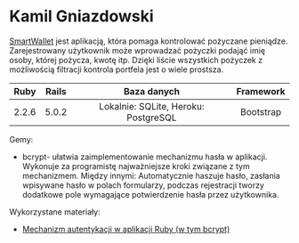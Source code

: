 # Kamil Gniazdowski
[SmartWallet](http://smart-wallet.herokuapp.com/)
 jest aplikacją, która pomaga kontrolować pożyczane pieniądze. Zarejestrowany użytkownik może wprowadzać pożyczki podająć imię osoby, której pożycza, kwotę itp. Dzięki liście wszystkich pożyczek z możliwością filtracji kontrola portfela jest o wiele prostsza.

|Ruby |Rails|             Baza danych             |Framework|
|:---:|:---:|                :---:                |  :---:  |
|2.2.6|5.0.2| Lokalnie: SQLite, Heroku: PostgreSQL|Bootstrap|

Gemy:
* bcrypt- ułatwia zaimplementowanie mechanizmu hasła w aplikacji. Wykonuje za programistę najważniejsze kroki związane z tym mechanizmem. Między innymi: Automatycznie haszuje hasło,  zasłania wpisywane hasło w polach formularzy, podczas rejestracji tworzy dodatkowe pole wymagające potwierdzenie hasła przez użytkownika.

Wykorzystane materiały:
* [Mechanizm autentykacji w aplikacji Ruby (w tym bcrypt)](https://www.amooma.de/screencasts/2015-02-02-authentication-rails-4.2/)
